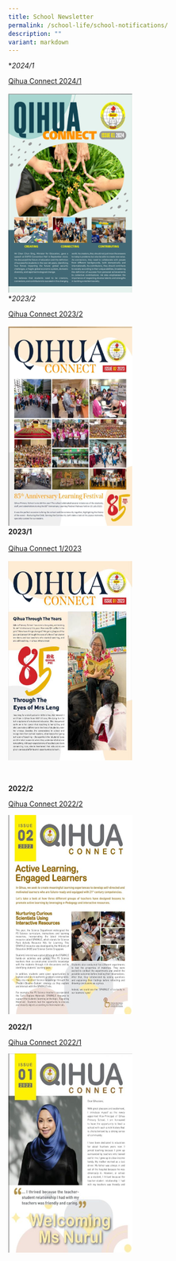 ```yaml
---
title: School Newsletter
permalink: /school-life/school-notifications/
description: ""
variant: markdown
---
```

**2024/1*

[Qihua Connect 2024/1](https://online.flipbuilder.com/zlpi/cavt/)
<br>
<br>
<img src="/images/issue12024.png" style="width:250px;height:400px;">
<br>
**2023/2*

[Qihua Connect 2023/2](https://online.flipbuilder.com/zlpi/hkru/)
<br>
<br>
<img src="/images/Qihua_Connect_2023_2.jpeg" style="width:250px;height:400px;">
<br>
**2023/1**
<br>
<br>
[Qihua Connect 1/2023](https://online.flipbuilder.com/zlpi/ebmx/)
<br>
<br>
<img src="/images/About Us/newsletter20231.jpeg" style="width:250px;height:400px;">

<br>




**2022/2**

[Qihua Connect 2022/2](https://online.flipbuilder.com/zlpi/arcn/)

<img src="/images/Useful Links/qihua connect 2.jpg" style="width:250px;height:400px;">


**2022/1**

[Qihua Connect 2022/1](https://online.flipbuilder.com/zlpi/ptfx/)

<img src="/images/Useful Links/Newsletter Image 1.jpeg" style="width:250px;height:400px;">
<br>
<br>
